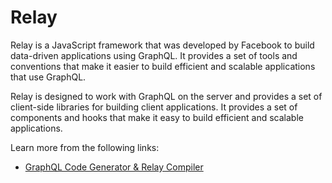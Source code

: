 # Relay

Relay is a JavaScript framework that was developed by Facebook to build data-driven applications using GraphQL. It provides a set of tools and conventions that make it easier to build efficient and scalable applications that use GraphQL.

Relay is designed to work with GraphQL on the server and provides a set of client-side libraries for building client applications. It provides a set of components and hooks that make it easy to build efficient and scalable applications.

Learn more from the following links:

- [GraphQL Code Generator & Relay Compiler](https://the-guild.dev/blog/graphql-codegen-relay-compiler)
